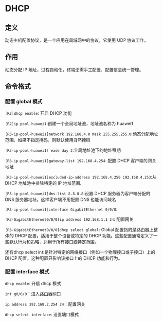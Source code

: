 # DHCP
## 定义
动态主机配置协议，是一个应用在局域网中的协议，它使用 UDP 协议工作。

## 作用
动态分配 IP 地址，过程自动化，终端无需手工配置，配置信息统一管理。


## 命令格式
### 配置 global 模式
`[R2]dhcp enable`: 开启 DHCP 功能

`[R2]ip pool huawei1`:创建一个全局地址池，地址池名称为 huawei1

`[R3-ip-pool-huawei1]network 192.168.4.0 mask 255.255.255.0`:动态分配地址范围，如果不指定掩码，则默认使用自然掩码

`[R3-ip-pool-huawei1] ease day 2`:全局地址池下的地址租期

`[R3-ip-pool-huawei1]gateway-list 192.168.4.254`: 配置 DHCP 客户端的网关地址

`[R3-ip-pool-huawei1]excluded-ip-address 192.168.4.250 192.168.4.253`:从 DHCP 地址池中排除特定的 IP 地址范围.

`[R3-ip-pool-huawei1]dns-list 8.8.8.8`:设置 DHCP 服务器为客户端分配的 DNS 服务器地址。这样客户端不用配置 DNS 也能访问域名

`[R3-ip-pool-huawei1]interface GigabitEthernet 0/0/0`:

`[R3-GigabitEthernet0/0/0]ip address 192.168.1.1 24`: 配置网关

`[R3-GigabitEthernet0/0/0]dhcp select global`: Global 配置指的是路由器上整体的 DHCP 配置，适用于整个设备或特定的 DHCP 功能。这些配置通常定义了一些默认行为和策略，适用于所有接口或特定范围。

还有dhcp select int:是针对特定的网络接口（例如一个物理接口或子接口）上的 DHCP 配置。这种配置只影响该接口上的 DHCP 功能和行为。


### 配置 interface 模式
`dhcp enable`: 开启 dhcp 模式

`int g0/0/0`：进入路由器网口

`ip address 192.168.2.254 24`：配置网关

`dhcp select interface`: 设置端口模式